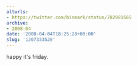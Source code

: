 ```yaml
---
alturls:
- https://twitter.com/bismark/status/782981565
archive:
- 2008-04
date: '2008-04-04T18:25:28+00:00'
slug: '1207333528'
---
```


happy it's friday.

